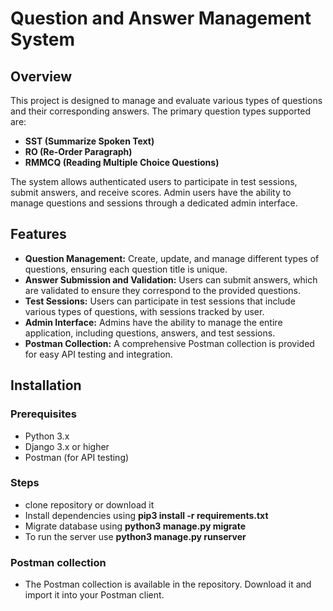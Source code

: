# Question and Answer Management System

## Overview
This project is designed to manage and evaluate various types of questions and their corresponding answers. The primary question types supported are:
- **SST (Summarize Spoken Text)**
- **RO (Re-Order Paragraph)**
- **RMMCQ (Reading Multiple Choice Questions)**

The system allows authenticated users to participate in test sessions, submit answers, and receive scores. Admin users have the ability to manage questions and sessions through a dedicated admin interface.

## Features
- **Question Management:** Create, update, and manage different types of questions, ensuring each question title is unique.
- **Answer Submission and Validation:** Users can submit answers, which are validated to ensure they correspond to the provided questions.
- **Test Sessions:** Users can participate in test sessions that include various types of questions, with sessions tracked by user.
- **Admin Interface:** Admins have the ability to manage the entire application, including questions, answers, and test sessions.
- **Postman Collection:** A comprehensive Postman collection is provided for easy API testing and integration.

## Installation

### Prerequisites
- Python 3.x
- Django 3.x or higher
- Postman (for API testing)

### Steps
- clone repository or download it
- Install dependencies using **pip3 install -r requirements.txt**
- Migrate database using **python3 manage.py migrate**
- To run the server use **python3 manage.py runserver**

### Postman collection
- The Postman collection is available in the repository. Download it and import it into your Postman client.
